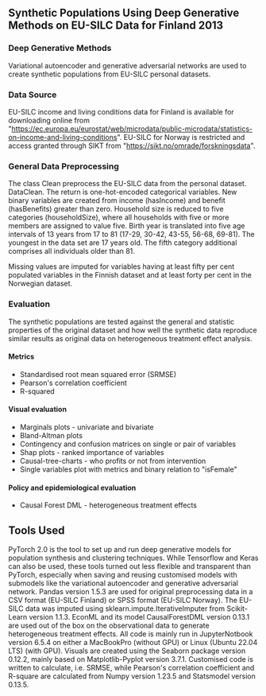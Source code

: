 ## Synthetic Populations Using Deep Generative Methods on EU-SILC Data for Finland 2013

### Deep Generative Methods
Variational autoencoder and generative adversarial networks are
used to create synthetic populations from EU-SILC personal datasets.

### Data Source
EU-SILC income and living conditions data for Finland is available for downloading online from "https://ec.europa.eu/eurostat/web/microdata/public-microdata/statistics-on-income-and-living-conditions". EU-SILC for Norway is restricted and access granted through SIKT from "https://sikt.no/omrade/forskningsdata".

### General Data Preprocessing
The class Clean preprocess the EU-SILC data from the personal dataset.
DataClean. The return is one-hot-encoded categorical variables. New binary variables are created from income (hasIncome) and benefit (hasBenefits) greater than zero. Household size is reduced to five categories (householdSize), where all households with five or more members are assigned to value five. Birth year is translated into five age intervals of 13 years from 17 to 81 (17-29, 30-42, 43-55, 56-68,  69-81). The youngest in the data set are 17 years old. The fifth category additional comprises all individuals older than 81.

Missing values are imputed for variables having at least fifty per cent populated variables in the Finnish dataset and at least forty per cent in the Norwegian dataset.

### Evaluation
The synthetic populations are tested against the general and
statistic properties of the original dataset and how well the synthetic data reproduce similar results as original data on heterogeneous treatment effect analysis.

#### Metrics
* Standardised root mean squared error (SRMSE)
* Pearson's correlation coefficient
* R-squared

#### Visual evaluation
*  Marginals plots - univariate and bivariate
* Bland-Altman plots
* Contingency and confusion matrices on single or pair of variables
* Shap plots - ranked importance of variables
* Causal-tree-charts - who profits or not from intervention
* Single variables plot with metrics and binary relation to "isFemale"

#### Policy and epidemiological evaluation
* Causal Forest DML - heterogeneous treatment effects

## Tools Used
PyTorch 2.0 is the tool to set up and run deep generative models for population synthesis and clustering techniques. While Tensorflow and Keras can also be used, these tools turned out less flexible and transparent than PyTorch, especially when saving and reusing customised models with submodels like the variational autoencoder and generative adversarial network. Pandas version 1.5.3 are used for original preprocessing data in a CSV format (EU-SILC Finland) or SPSS format (EU-SILC Norway). The EU-SILC data was imputed using sklearn.impute.IterativeImputer from Scikit-Learn version 1.1.3. EconML and its model CausalForestDML version 0.13.1 are used out of the box on the observational data to generate heterogeneous treatment effects. All code is mainly run in JupyterNotbook version 6.5.4 on either a MacBookPro (without GPU) or Linux (Ubuntu 22.04 LTS) (with GPU). Visuals are created using the Seaborn package version 0.12.2, mainly based on Matplotlib-Pyplot version 3.7.1. Customised code is written to calculate, i.e. SRMSE, while Pearson's correlation coefficient and R-square are calculated from Numpy version 1.23.5 and Statsmodel version 0.13.5.

